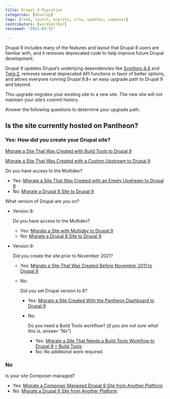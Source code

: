 ```yaml
---
title: Drupal 9 Migration
categories: [develop]
tags: [code, launch, migrate, site, updates, composer]
contributors: [wordsmither]
reviewed: "2021-03-31"

---
```

Drupal 9 includes many of the features and layout that Drupal 8 users are familiar with, and it removes deprecated code to help improve future Drupal development.

Drupal 9 updates Drupal’s underlying dependencies like [Symfony 4.4](https://symfony.com/releases/4.4) and [Twig 2](https://twig.symfony.com/doc/2.x/index.html), removes several deprecated API functions in favor of better options, and allows everyone running Drupal 8.8+ an easy upgrade path to Drupal 9 and beyond.

<Alert title="Note" type="info" >

This upgrade migrates your existing site to a new site.  The new site will not maintain your site’s commit history.

</Alert>

Answer the following questions to determine your upgrade path.

## Is the site currently hosted on Pantheon?

### Yes: How did you create your Drupal site?

<TabList>

<Tab title="Build Tools" id="build-tools" active={true}>

[Migrate a Site That Was Created with Build Tools to Drupal 9](/guides/drupal-9-hosted-createbt)

</Tab>

<Tab title="Custom Upstream" id="custom-upstream">

[Migrate a Site That Was Created with a Custom Upstream to Drupal 9](/guides/drupal-9-hosted-createcustom)

</Tab>

<Tab title="Empty Upstream" id="empty-upstream">

Do you have access to the Multidev?
- Yes: [Migrate a Site That Was Created with an Empty Upstream to Drupal 9](/guides/drupal-9-hosted-createempty-md)
- No: [Migrate a Drupal 8 Site to Drupal 9](/guides/drupal-9-hosted)
  
</Tab>

<Tab title="Dashboard" id="dashboard">

What version of Drupal are you on?

- Version 8: 

  Do you have access to the Multidev?
  - Yes: [Migrate a Site with Multidev to Drupal 9](/guides/drupal-9-hosted-md)
  - No: [Migrate a Drupal 8 Site to Drupal 9](/guides/drupal-9-hosted)

- Version 9: 

  Did you create the site prior to November 2021?
  - Yes: [Migrate a Site That Was Created Before November 2011 to Drupal 9](/guides/drupal-9-hosted-pre112021) 
  - No: 

    Did you set Drupal version to 8?
    - Yes: [Migrate a Site Created With the Pantheon Dashboard to Drupal 9](/guides/drupal-9-hosted-createdashboard-set8)
    - No: 

      Do you need a Build Tools workflow? (*if you are not sure what this is, answer "No"*)
      - Yes: [Migrate a Site That Needs a Build Tools Workflow to Drupal 9 + Build Tools](/guides/drupal-9-hosted-btworkflow)
      - No: No additional work required.

</Tab>

</TabList>

### No

Is your site Composer-managed?

- Yes: [Migrate a Composer Managed Drupal 9 Site from Another Platform](/guides/drupal-9-unhosted-composer)
- No: [Migrate a Drupal 9 Site from Another Platform](/guides/drupal-9-unhosted)



